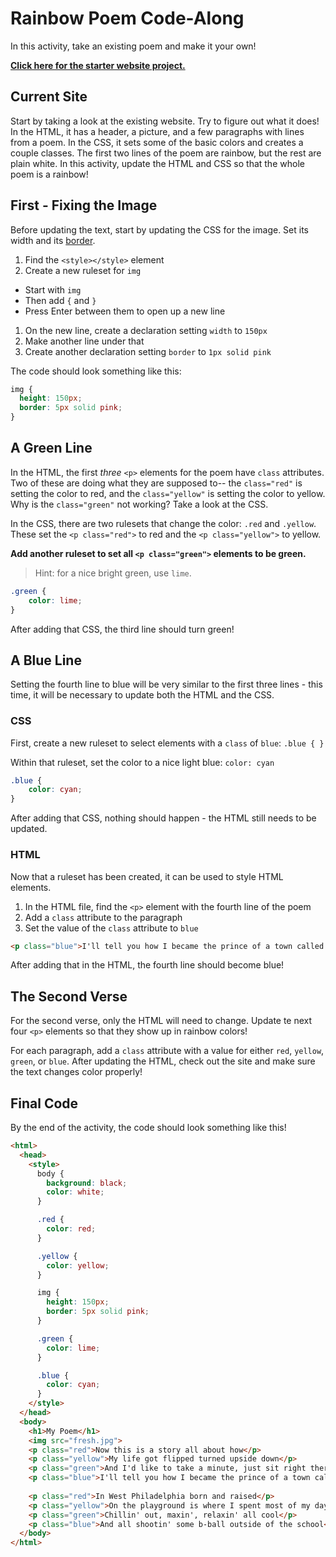 # Rainbow Poem Code-Along
In this activity, take an existing poem and make it your own!

**[Click here for the starter website project.](https://glitch.com/edit/#!/remix/fresh-prince-starter)**

## Current Site
Start by taking a look at the existing website. Try to figure out what it does! In the HTML, it has a header, a picture, and a few paragraphs with lines from a poem. In the CSS, it sets some of the basic colors and creates a couple classes. The first two lines of the poem are rainbow, but the rest are plain white. In this activity, update the HTML and CSS so that the whole poem is a rainbow!

## First - Fixing the Image
Before updating the text, start by updating the CSS for the image. Set its width and its [border](https://www.w3schools.com/css/css_border.asp).

1. Find the `<style></style>` element
1. Create a new ruleset for `img`
  - Start with `img`
  - Then add `{` and `}`
  - Press Enter between them to open up a new line
1. On the new line, create a declaration setting `width` to `150px`
1. Make another line under that
1. Create another declaration setting `border` to `1px solid pink`

The code should look something like this:

```css
img {
  height: 150px;
  border: 5px solid pink;
}
```

## A Green Line
In the HTML, the first _three_ `<p>` elements for the poem have `class` attributes. Two of these are doing what they are supposed to-- the `class="red"` is setting the color to red, and the `class="yellow"` is setting the color to yellow. Why is the `class="green"` not working? Take a look at the CSS.

In the CSS, there are two rulesets that change the color: `.red` and `.yellow`. These set the `<p class="red">` to red and the `<p class="yellow">` to yellow.

**Add another ruleset to set all `<p class="green">` elements to be green.**

>Hint: for a nice bright green, use `lime`.

```css
.green {
    color: lime;
}
```

After adding that CSS, the third line should turn green!

## A Blue Line
Setting the fourth line to blue will be very similar to the first three lines - this time, it will be necessary to update both the HTML and the CSS.

### CSS
First, create a new ruleset to select elements with a `class` of `blue`: `.blue { }`

Within that ruleset, set the color to a nice light blue: `color: cyan`

```css
.blue {
    color: cyan;
}
```

After adding that CSS, nothing should happen - the HTML still needs to be updated.

### HTML
Now that a ruleset has been created, it can be used to style HTML elements.

1. In the HTML file, find the `<p>` element with the fourth line of the poem
1. Add a `class` attribute to the paragraph
1. Set the value of the `class` attribute to `blue`

```html
<p class="blue">I'll tell you how I became the prince of a town called Bel-Air</p>
```

After adding that in the HTML, the fourth line should become blue!

## The Second Verse
For the second verse, only the HTML will need to change. Update te next four `<p>` elements so that they show up in rainbow colors!

For each paragraph, add a `class` attribute with a value for either `red`, `yellow`, `green`, or `blue`. After updating the HTML, check out the site and make sure the text changes color properly!

## Final Code
By the end of the activity, the code should look something like this!

```html
<html>
  <head>
    <style>
      body {
        background: black;
        color: white;
      }

      .red {
        color: red;
      }

      .yellow {
        color: yellow;
      }

      img {
        height: 150px;
        border: 5px solid pink;
      }

      .green {
        color: lime;
      }

      .blue {
        color: cyan;
      }
    </style>
  </head>
  <body>
    <h1>My Poem</h1>
    <img src="fresh.jpg">
    <p class="red">Now this is a story all about how</p>
    <p class="yellow">My life got flipped turned upside down</p>
    <p class="green">And I'd like to take a minute, just sit right there</p>
    <p class="blue">I'll tell you how I became the prince of a town called Bel-Air</p>
    
    <p class="red">In West Philadelphia born and raised</p>
    <p class="yellow">On the playground is where I spent most of my days</p>
    <p class="green">Chillin' out, maxin', relaxin' all cool</p>
    <p class="blue">And all shootin' some b-ball outside of the school</p>
  </body>
</html>
```
